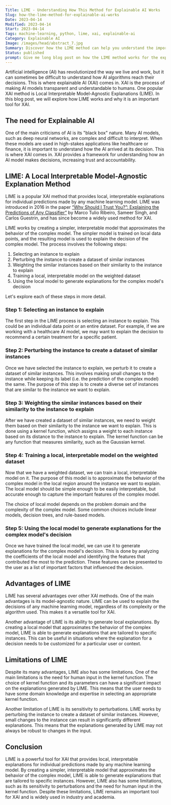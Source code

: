```yaml
---
Title: LIME - Understanding How This Method for Explainable AI Works
Slug: how-the-lime-method-for-explainable-ai-works
Date: 2023-04-14
Modified: 2023-04-14
Start: 2023-04-14
Tags: machine-learning, python, lime, xai, explainable-ai 
Category: Explainable AI
Image: /images/head/abstract_7.jpg
Summary: Discover how the LIME method can help you understand the important factors behind your model's predictions in a simple, intuitive way.
Status: published
prompt: Give me long blog post on how the LIME method works for the explainable AI
---
```

Artificial intelligence (AI) has revolutionized the way we live and work, but it can sometimes be difficult to understand how AI algorithms reach their decisions. This is where explainable AI (XAI) comes in. XAI is the process of making AI models transparent and understandable to humans. One popular XAI method is Local Interpretable Model-Agnostic Explanations (LIME). In this blog post, we will explore how LIME works and why it is an important tool for XAI.

## The need for Explainable AI

One of the main criticisms of AI is its "black box" nature. Many AI models, such as deep neural networks, are complex and difficult to interpret. When these models are used in high-stakes applications like healthcare or finance, it is important to understand how the AI arrived at its decision. This is where XAI comes in. XAI provides a framework for understanding how an AI model makes decisions, increasing trust and accountability.

## LIME: A Local Interpretable Model-Agnostic Explanation Method

LIME is a popular XAI method that provides local, interpretable explanations for individual predictions made by any machine learning model. LIME was introduced in 2016 in the paper [“Why Should I Trust You?”: Explaining the Predictions of Any Classifier”](https://arxiv.org/abs/1602.04938) by Marco Tulio Ribeiro, Sameer Singh, and Carlos Guestrin, and has since become a widely used method for XAI.

LIME works by creating a simpler, interpretable model that approximates the behavior of the complex model. The simpler model is trained on local data points, and the resulting model is used to explain the decision of the complex model. The process involves the following steps:

1.  Selecting an instance to explain
2.  Perturbing the instance to create a dataset of similar instances
3.  Weighting the similar instances based on their similarity to the instance to explain
4.  Training a local, interpretable model on the weighted dataset
5.  Using the local model to generate explanations for the complex model's decision

Let's explore each of these steps in more detail.

### Step 1: Selecting an instance to explain

The first step in the LIME process is selecting an instance to explain. This could be an individual data point or an entire dataset. For example, if we are working with a healthcare AI model, we may want to explain the decision to recommend a certain treatment for a specific patient.

### Step 2: Perturbing the instance to create a dataset of similar instances

Once we have selected the instance to explain, we perturb it to create a dataset of similar instances. This involves making small changes to the instance while keeping its label (i.e. the prediction of the complex model) the same. The purpose of this step is to create a diverse set of instances that are similar to the instance we want to explain.

### Step 3: Weighting the similar instances based on their similarity to the instance to explain

After we have created a dataset of similar instances, we need to weight them based on their similarity to the instance we want to explain. This is done using a kernel function, which assigns a weight to each instance based on its distance to the instance to explain. The kernel function can be any function that measures similarity, such as the Gaussian kernel.

### Step 4: Training a local, interpretable model on the weighted dataset

Now that we have a weighted dataset, we can train a local, interpretable model on it. The purpose of this model is to approximate the behavior of the complex model in the local region around the instance we want to explain. The local model should be simple enough to be easily interpretable, but accurate enough to capture the important features of the complex model.

The choice of local model depends on the problem domain and the complexity of the complex model. Some common choices include linear models, decision trees, and rule-based models.

### Step 5: Using the local model to generate explanations for the complex model's decision

Once we have trained the local model, we can use it to generate explanations for the complex model's decision. This is done by analyzing the coefficients of the local model and identifying the features that contributed the most to the prediction. These features can be presented to the user as a list of important factors that influenced the decision.

## Advantages of LIME

LIME has several advantages over other XAI methods. One of the main advantages is its model-agnostic nature. LIME can be used to explain the decisions of any machine learning model, regardless of its complexity or the algorithm used. This makes it a versatile tool for XAI.

Another advantage of LIME is its ability to generate local explanations. By creating a local model that approximates the behavior of the complex model, LIME is able to generate explanations that are tailored to specific instances. This can be useful in situations where the explanation for a decision needs to be customized for a particular user or context.

## Limitations of LIME

Despite its many advantages, LIME also has some limitations. One of the main limitations is the need for human input in the kernel function. The choice of kernel function and its parameters can have a significant impact on the explanations generated by LIME. This means that the user needs to have some domain knowledge and expertise in selecting an appropriate kernel function.

Another limitation of LIME is its sensitivity to perturbations. LIME works by perturbing the instance to create a dataset of similar instances. However, small changes to the instance can result in significantly different explanations. This means that the explanations generated by LIME may not always be robust to changes in the input.

## Conclusion

LIME is a powerful tool for XAI that provides local, interpretable explanations for individual predictions made by any machine learning model. By creating a simpler, interpretable model that approximates the behavior of the complex model, LIME is able to generate explanations that are tailored to specific instances. However, LIME also has some limitations, such as its sensitivity to perturbations and the need for human input in the kernel function. Despite these limitations, LIME remains an important tool for XAI and is widely used in industry and academia.